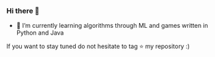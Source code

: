 ### Hi there 👋
- 🌱 I’m currently learning algorithms through ML and games written in Python and Java

If you want to stay tuned do not hesitate to tag ⭐ my repository :) 

<!--
**krzysztofzielinski94/krzysztofzielinski94** is a ✨ _special_ ✨ repository because its `README.md` (this file) appears on your GitHub profile.

Here are some ideas to get you started:

- 🔭 I’m currently working on ...
- 🌱 I’m currently learning ...
- 👯 I’m looking to collaborate on ...
- 🤔 I’m looking for help with ...
- 💬 Ask me about ...
- 📫 How to reach me: ...
- 😄 Pronouns: ...
- ⚡ Fun fact: ...
-->
